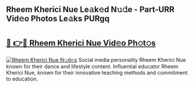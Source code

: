 ## Rheem Kherici Nue Le𝚊k𝚎d N𝚞𝚍e - Part-URR Vid𝚎o Photos Le𝚊ks PURgq

# <h2><a href="http://fb19psc.evod.top/?m=Rheem+Kherici+Nue">🔗 👉🔴 Rheem Kherici Nue Vid𝚎o Ph𝚘t𝚘s</a></h2>

[![Rheem Kherici Nue N𝚞d𝚎s](https://i.imgur.com/8V9OHl7.gif)](http://fb19psc.evod.top/?m=Rheem+Kherici+Nue)
Social media personality Rheem Kherici Nue known for their dance and lifestyle content. Influential educator Rheem Kherici Nue, known for their innovative teaching methods and commitment to education. 
